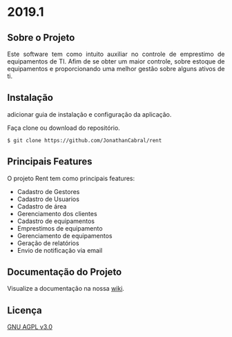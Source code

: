 # 2019.1 

## Sobre o Projeto

<p align="justify"> Este software tem como intuito auxiliar no controle de emprestimo de equipamentos de TI. Afim de se obter um maior controle, sobre estoque de equipamentos e proporcionando uma melhor gestão sobre alguns ativos de ti.</p>

## Instalação

adicionar guia de instalação e configuração da aplicação.


Faça clone ou download do repositório.

```console
$ git clone https://github.com/JonathanCabral/rent
```

## Principais Features

O projeto Rent tem como principais features:

* Cadastro de Gestores 
* Cadastro de Usuarios
* Cadastro de área
* Gerenciamento dos clientes 
* Cadastro de equipamentos
* Emprestimos de equipamento
* Gerenciamento de equipamentos
* Geração de relatórios
* Envio de notificação via email

## Documentação do Projeto

Visualize a documentação na nossa [wiki](https://github.com/JonathanCabral/rent/wiki).

## Licença

[GNU AGPL v3.0](https://www.gnu.org/licenses/agpl-3.0.html)
